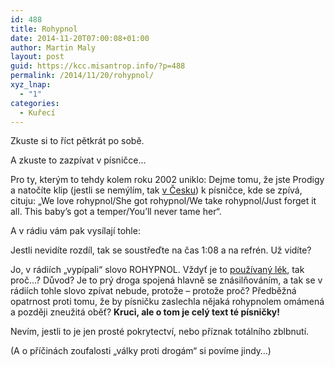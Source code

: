 ```yaml
---
id: 488
title: Rohypnol
date: 2014-11-20T07:00:08+01:00
author: Martin Maly
layout: post
guid: https://kcc.misantrop.info/?p=488
permalink: /2014/11/20/rohypnol/
xyz_lnap:
  - "1"
categories:
  - Kuřecí
---
```

Zkuste si to říct pětkrát po sobě.

A zkuste to zazpívat v písničce&#8230;

Pro ty, kterým to tehdy kolem roku 2002 uniklo: Dejme tomu, že jste Prodigy a natočíte klip (jestli se nemýlím, tak [v Česku](https://theprodigy.info/videography/Babys_Got_A_Temper.shtml)) k písničce, kde se zpívá, cituju: &#8222;We love rohypnol/She got rohypnol/We take rohypnol/Just forget it all. This baby&#8217;s got a temper/You&#8217;ll never tame her&#8220;.



A v rádiu vám pak vysílají tohle:



Jestli nevidíte rozdíl, tak se soustřeďte na čas 1:08 a na refrén. Už vidíte?

Jo, v rádiích &#8222;vypípali&#8220; slovo ROHYPNOL. Vždyť je to [používaný lék](https://cs.wikipedia.org/wiki/Flunitrazepam), tak proč&#8230;? Důvod? Je to prý droga spojená hlavně se znásilňováním, a tak se v rádiích tohle slovo zpívat nebude, protože &#8211; protože proč? Předběžná opatrnost proti tomu, že by písničku zaslechla nějaká rohypnolem omámená a později zneužitá oběť? **Kruci, ale o tom je celý text té písničky!**

Nevím, jestli to je jen prosté pokrytectví, nebo příznak totálního zblbnutí.

(A o příčinách zoufalosti &#8222;války proti drogám&#8220; si povíme jindy&#8230;)